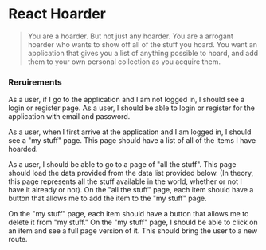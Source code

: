 # React Hoarder
> You are a hoarder. But not just any hoarder. You are a arrogant hoarder who wants to show off all of the stuff you hoard. You want an application that gives you a list of anything possible to hoard, and add them to your own personal collection as you acquire them. 

### Reruirements
As a user, if I go to the application and I am not logged in, I should see a login or register page.
As a user, I should be able to login or register for the application with email and password.

As a user, when I first arrive at the application and I am logged in, I should see a "my stuff" page. This page should have a list of all of the items I have hoarded.

As a user, I should be able to go to a page of "all the stuff". This page should load the data provided from the data list provided below. (In theory, this page represents all the stuff available in the world, whether or not I have it already or not). 
On the "all the stuff" page, each item should have a button that allows me to add the item to the "my stuff" page.

On the "my stuff" page, each item should have a button that allows me to delete it from "my stuff." 
On the "my stuff" page, I should be able to click on an item and see a full page version of it. This should bring the user to a new route. 

